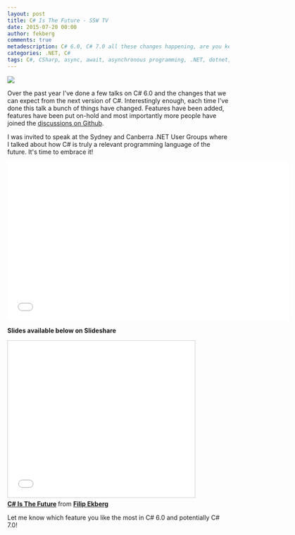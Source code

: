 ```yaml
---
layout: post
title: C# Is The Future - SSW TV
date: 2015-07-20 00:00
author: fekberg
comments: true
metadescription: C# 6.0, C# 7.0 all these changes happening, are you keeping up? You should!
categories: .NET, C#
tags: C#, CSharp, async, await, asynchronous programming, .NET, dotnet, CSharp 6.0, C# 6.0, C# 6, C# 7, C# 7.0, future of c#
---
```

<img src="http://cdn.filipekberg.se/fekberg-blog/csharp-is-the-future-ssw-tv/filip-ekberg-collage.png"/>

Over the past year I've done a few talks on C# 6.0 and the changes that we can expect from the next version of C#. Interestingly enough, each time I've done this talk a bunch of things have changed. Features have been added, features have been put on-hold and most importantly more people have joined the [discussions on Github](https://github.com/dotnet/roslyn/issues/2136).

I was invited to speak at the Sydney and Canberra .NET User Groups where I talked about how C# is truly a relevant programming language of the future. It's time to embrace it!<!--excerpt-->

<div class="video-container">
<iframe width="640" height="360" src="//www.youtube.com/embed/UhUnczySjC8" frameborder="0" allowfullscreen></iframe>
</div>

**Slides available below on Slideshare**

<div class="video-container">
<iframe src="//www.slideshare.net/slideshow/embed_code/key/EaR9bukr9XXh3u" width="425" height="355" frameborder="0" marginwidth="0" marginheight="0" scrolling="no" style="border:1px solid #CCC; border-width:1px; margin-bottom:5px; max-width: 100%;" allowfullscreen> </iframe> <div style="margin-bottom:5px"> <strong> <a href="//www.slideshare.net/fekberg1/filip-ekberg-csharpisthefuture" title="C# Is The Future" target="_blank">C# Is The Future</a> </strong> from <strong><a href="//www.slideshare.net/fekberg1" target="_blank">Filip Ekberg</a></strong> </div>
</div>

Let me know which feature you like the most in C# 6.0 and potentially C# 7.0!